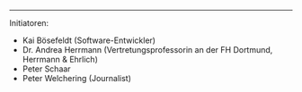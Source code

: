 ---
Initiatoren:

   * Kai Bösefeldt (Software-Entwickler)
   * Dr. Andrea Herrmann (Vertretungsprofessorin an der FH Dortmund, Herrmann & Ehrlich)
   * Peter Schaar
   * Peter Welchering (Journalist)
